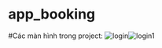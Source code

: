 # app_booking

#Các màn hình trong project:
![login](https://user-images.githubusercontent.com/97358392/192130224-27284d92-f6c2-474e-852a-0f52356fec41.png)![login1](https://user-images.githubusercontent.com/97358392/192130498-2c5bcd44-657f-4e38-8c90-805f683aa9fa.png)
